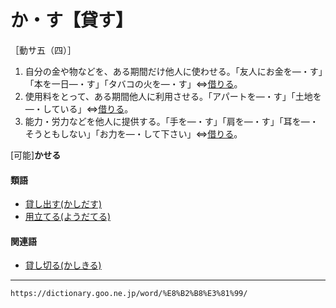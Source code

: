 # か・す【貸す】

［動サ五（四）］
1. 自分の金や物などを、ある期間だけ他人に使わせる。「友人にお金を―・す」「本を一日―・す」「タバコの火を―・す」⇔[借りる](https://dictionary.goo.ne.jp/word/%E5%80%9F%E3%82%8A%E3%82%8B/#jn-46392)。
2. 使用料をとって、ある期間他人に利用させる。「アパートを―・す」「土地を―・している」⇔[借りる](https://dictionary.goo.ne.jp/word/%E5%80%9F%E3%82%8A%E3%82%8B/#jn-46392)。
3. 能力・労力などを他人に提供する。「手を―・す」「肩を―・す」「耳を―・そうともしない」「お力を―・して下さい」⇔[借りる](https://dictionary.goo.ne.jp/word/%E5%80%9F%E3%82%8A%E3%82%8B/#jn-46392)。
    
\[可能\]**かせる**

#### 類語

-   [貸し出す(かしだす)](https://dictionary.goo.ne.jp/word/%E8%B2%B8%E5%87%BA%E3%81%99/#jn-40515)
-   [用立てる(ようだてる)](https://dictionary.goo.ne.jp/word/%E7%94%A8%E7%AB%8B%E3%81%A6%E3%82%8B/#jn-226630)

#### 関連語

-   [貸し切る(かしきる)](https://dictionary.goo.ne.jp/word/%E8%B2%B8%E5%88%87%E3%82%8B/#jn-40445)

---
`https://dictionary.goo.ne.jp/word/%E8%B2%B8%E3%81%99/`